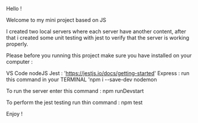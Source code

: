 Hello !

Welcome to my mini project based on JS

I created two local servers where each server have another content, after that i created some unit testing with jest 
to verify that the server is working properly.

Please before you running this project make sure you have installed on your computer :

VS Code
nodeJS
Jest : 'https://jestjs.io/docs/getting-started'
Express : run this command in your TERMINAL 'npm i --save-dev nodemon

To run the server enter this command : npm runDevstart

To perform the jest testing run thin command : npm test

Enjoy !

